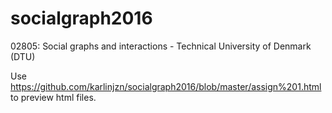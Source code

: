 # socialgraph2016
02805: Social graphs and interactions - Technical University of Denmark (DTU)

Use https://github.com/karlinjzn/socialgraph2016/blob/master/assign%201.html to preview html files.
